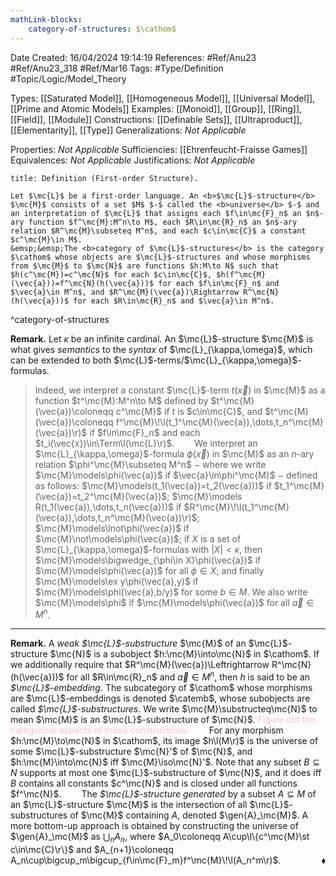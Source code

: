 ```yaml
---
mathLink-blocks:
    category-of-structures: $\cathom$
---
```


<div class="topSpace"></div>

Date Created: 16/04/2024 19:14:19
References: #Ref/Anu23 #Ref/Anu23_318 #Ref/Mar16
Tags: #Type/Definition #Topic/Logic/Model_Theory

Types: [[Saturated Model]], [[Homogeneous Model]], [[Universal Model]], [[Prime and Atomic Models]]
Examples: [[Monoid]], [[Group]], [[Ring]], [[Field]], [[Module]]
Constructions: [[Definable Sets]], [[Ultraproduct]], [[Elementarity]], [[Type]]
Generalizations: <i>Not Applicable</i>

Properties: <i>Not Applicable</i>
Sufficiencies: [[Ehrenfeucht-Fraisse Games]]
Equivalences: <i>Not Applicable</i>
Justifications: <i>Not Applicable</i>

``` ad-Definition
title: Definition (First-order Structure).

Let $\mc{L}$ be a first-order language. An <b>$\mc{L}$-structure</b> $\mc{M}$ consists of a set $M$ $-$ called the <b>universe</b> $-$ and an interpretation of $\mc{L}$ that assigns each $f\in\mc{F}_n$ an $n$-ary function $f^\mc{M}:M^n\to M$, each $R\in\mc{R}_n$ an $n$-ary relation $R^\mc{M}\subseteq M^n$, and each $c\in\mc{C}$ a constant $c^\mc{M}\in M$.
&emsp;&emsp;The <b>category of $\mc{L}$-structures</b> is the category $\cathom$ whose objects are $\mc{L}$-structures and whose morphisms from $\mc{M}$ to $\mc{N}$ are functions $h:M\to N$ such that $h(c^\mc{M})=c^\mc{N}$ for each $c\in\mc{C}$, $h(f^\mc{M}(\vec{a}))=f^\mc{N}(h(\vec{a}))$ for each $f\in\mc{F}_n$ and $\vec{a}\in M^n$, and $R^\mc{M}(\vec{a})\Rightarrow R^\mc{N}(h(\vec{a}))$ for each $R\in\mc{R}_n$ and $\vec{a}\in M^n$.

```
^category-of-structures

<b>Remark.</b> Let $\kappa$ be an infinite cardinal. An $\mc{L}$-structure $\mc{M}$ is what gives <i>semantics</i> to the <i>syntax</i> of $\mc{L}_{\kappa,\omega}$, which can be extended to both $\mc{L}$-terms/$\mc{L}_{\kappa,\omega}$-formulas.
>Indeed, we interpret a constant $\mc{L}$-term $t(\vec{x})$ in $\mc{M}$ as a function $t^\mc{M}:M^n\to M$ defined by $t^\mc{M}(\vec{a})\coloneqq c^\mc{M}$ if $t$ is $c\in\mc{C}$, and $t^\mc{M}(\vec{a})\coloneqq f^\mc{M}\!\l(t_1^\mc{M}(\vec{a}),\dots,t_n^\mc{M}(\vec{a})\r)$ if $f\in\mc{F}_n$ and each $t_i(\vec{x})\in\Term\l(\mc{L}\r)$.
&emsp;&emsp;We interpret an $\mc{L}_{\kappa,\omega}$-formula $\phi(\vec{x})$ in $\mc{M}$ as an $n$-ary relation $\phi^\mc{M}\subseteq M^n$ $-$ where we write $\mc{M}\models\phi(\vec{a})$ if $\vec{a}\in\phi^\mc{M}$ $-$ defined as follows: $\mc{M}\models(t_1(\vec{a})=t_2(\vec{a}))$ if $t_1^\mc{M}(\vec{a})=t_2^\mc{M}(\vec{a})$; $\mc{M}\models R(t_1(\vec{a}),\dots,t_n(\vec{a}))$ if $R^\mc{M}\!\l(t_1^\mc{M}(\vec{a}),\dots,t_n^\mc{M}(\vec{a})\r)$; $\mc{M}\models\lnot\phi(\vec{a})$ if $\mc{M}\not\models\phi(\vec{a})$; if $X$ is a set of $\mc{L}_{\kappa,\omega}$-formulas with $|X|<\kappa$, then $\mc{M}\models\bigwedge_{\phi\in X}\phi(\vec{a})$ if $\mc{M}\models\phi(\vec{a})$ for all $\phi\in X$; and finally $\mc{M}\models\ex y\phi(\vec{a},y)$ if $\mc{M}\models\phi(\vec{a},b/y)$ for some $b\in M$. We also write $\mc{M}\models\phi$ if $\mc{M}\models\phi(\vec{a})$ for all $\vec{a}\in M^n$.<span style="float:right;color:white">$\blacklozenge$</span>

---

<b>Remark.</b> A <i>weak $\mc{L}$-substructure</i> $\mc{M}$ of an $\mc{L}$-structure $\mc{N}$ is a subobject $h:\mc{M}\into\mc{N}$ in $\cathom$. If we additionally require that $R^\mc{M}(\vec{a})\Leftrightarrow R^\mc{N}(h(\vec{a}))$ for all $R\in\mc{R}_n$ and $\vec{a}\in M^n$, then $h$ is said to be an <i>$\mc{L}$-embedding</i>. The subcategory of $\cathom$ whose morphisms are $\mc{L}$-embeddings is denoted $\catemb$, whose subobjects are called <i>$\mc{L}$-substructures</i>. We write $\mc{M}\substructeq\mc{N}$ to mean $\mc{M}$ is an $\mc{L}$-substructure of $\mc{N}$. <span style="color:pink">Figure out the categorical aspects of these constructions.</span>
&emsp;&emsp;For any morphism $h:\mc{M}\to\mc{N}$ in $\cathom$, its image $h\l(M\r)$ is the universe of some $\mc{L}$-substructure $\mc{N}'$ of $\mc{N}$, and $h:\mc{M}\into\mc{N}$ iff $\mc{M}\iso\mc{N}'$. Note that any subset $B\subseteq N$ supports at most one $\mc{L}$-substructure of $\mc{N}$, and it does iff $B$ contains all constants $c^\mc{N}$ and is closed under all functions $f^\mc{N}$.
&emsp;&emsp;The <i>$\mc{L}$-structure generated</i> by a subset $A\subseteq M$ of an $\mc{L}$-structure $\mc{M}$ is the intersection of all $\mc{L}$-substructures of $\mc{M}$ containing $A$, denoted $\gen{A}_\mc{M}$. A more bottom-up approach is obtained by constructing the universe of $\gen{A}_\mc{M}$ as $\bigcup_nA_n$, where $A_0\coloneqq A\cup\l\{c^\mc{M}\st c\in\mc{C}\r\}$ and $A_{n+1}\coloneqq A_n\cup\bigcup_m\bigcup_{f\in\mc{F}_m}f^\mc{M}\!\l(A_n^m\r)$.<span style="float:right;">$\blacklozenge$</span>
